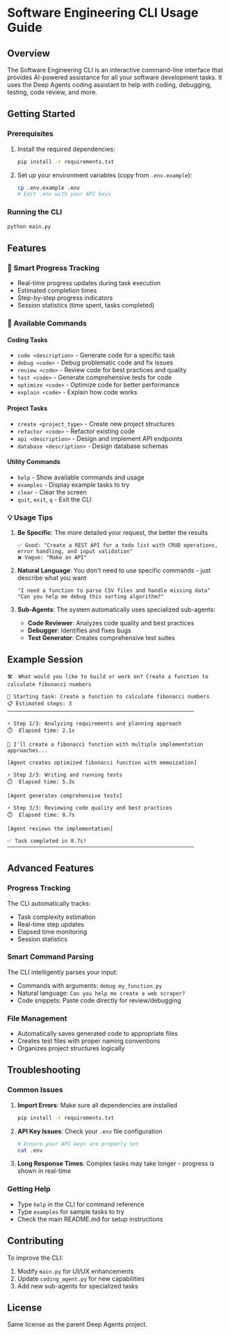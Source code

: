 # Software Engineering CLI Usage Guide

## Overview
The Software Engineering CLI is an interactive command-line interface that provides AI-powered assistance for all your software development tasks. It uses the Deep Agents coding assistant to help with coding, debugging, testing, code review, and more.

## Getting Started

### Prerequisites
1. Install the required dependencies:
   ```bash
   pip install -r requirements.txt
   ```

2. Set up your environment variables (copy from `.env.example`):
   ```bash
   cp .env.example .env
   # Edit .env with your API keys
   ```

### Running the CLI
```bash
python main.py
```

## Features

### 🎯 Smart Progress Tracking
- Real-time progress updates during task execution
- Estimated completion times
- Step-by-step progress indicators
- Session statistics (time spent, tasks completed)

### 🔧 Available Commands

#### Coding Tasks
- `code <description>` - Generate code for a specific task
- `debug <code>` - Debug problematic code and fix issues
- `review <code>` - Review code for best practices and quality
- `test <code>` - Generate comprehensive tests for code
- `optimize <code>` - Optimize code for better performance
- `explain <code>` - Explain how code works

#### Project Tasks
- `create <project_type>` - Create new project structures
- `refactor <code>` - Refactor existing code
- `api <description>` - Design and implement API endpoints
- `database <description>` - Design database schemas

#### Utility Commands
- `help` - Show available commands and usage
- `examples` - Display example tasks to try
- `clear` - Clear the screen
- `quit`, `exit`, `q` - Exit the CLI

### 💡 Usage Tips

1. **Be Specific**: The more detailed your request, the better the results
   ```
   ✅ Good: "Create a REST API for a todo list with CRUD operations, error handling, and input validation"
   ❌ Vague: "Make an API"
   ```

2. **Natural Language**: You don't need to use specific commands - just describe what you want
   ```
   "I need a function to parse CSV files and handle missing data"
   "Can you help me debug this sorting algorithm?"
   ```

3. **Sub-Agents**: The system automatically uses specialized sub-agents:
   - **Code Reviewer**: Analyzes code quality and best practices
   - **Debugger**: Identifies and fixes bugs
   - **Test Generator**: Creates comprehensive test suites

## Example Session

```
🛠️  What would you like to build or work on? Create a function to calculate fibonacci numbers

🚀 Starting task: Create a function to calculate fibonacci numbers
📋 Estimated steps: 3
────────────────────────────────────────────────────────────

⚡ Step 1/3: Analyzing requirements and planning approach
⏱️  Elapsed time: 2.1s

🤖 I'll create a fibonacci function with multiple implementation approaches...

[Agent creates optimized fibonacci function with memoization]

⚡ Step 2/3: Writing and running tests
⏱️  Elapsed time: 5.3s

[Agent generates comprehensive tests]

⚡ Step 3/3: Reviewing code quality and best practices
⏱️  Elapsed time: 8.7s

[Agent reviews the implementation]

✅ Task completed in 8.7s!
────────────────────────────────────────────────────────────
```

## Advanced Features

### Progress Tracking
The CLI automatically tracks:
- Task complexity estimation
- Real-time step updates
- Elapsed time monitoring
- Session statistics

### Smart Command Parsing
The CLI intelligently parses your input:
- Commands with arguments: `debug my_function.py`
- Natural language: `Can you help me create a web scraper?`
- Code snippets: Paste code directly for review/debugging

### File Management
- Automatically saves generated code to appropriate files
- Creates test files with proper naming conventions
- Organizes project structures logically

## Troubleshooting

### Common Issues

1. **Import Errors**: Make sure all dependencies are installed
   ```bash
   pip install -r requirements.txt
   ```

2. **API Key Issues**: Check your `.env` file configuration
   ```bash
   # Ensure your API keys are properly set
   cat .env
   ```

3. **Long Response Times**: Complex tasks may take longer - progress is shown in real-time

### Getting Help
- Type `help` in the CLI for command reference
- Type `examples` for sample tasks to try
- Check the main README.md for setup instructions

## Contributing

To improve the CLI:
1. Modify `main.py` for UI/UX enhancements
2. Update `coding_agent.py` for new capabilities
3. Add new sub-agents for specialized tasks

## License

Same license as the parent Deep Agents project.